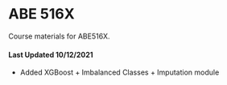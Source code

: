 # ABE 516X

Course materials for ABE516X.


#### Last Updated 10/12/2021

* Added XGBoost + Imbalanced Classes + Imputation module

